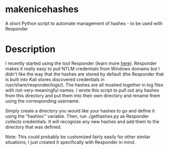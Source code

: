 # makenicehashes
A short Python script to automate management of hashes - to be used with Responder

# Description
I recently started using the tool Responder (learn more [here](https://github.com/SpiderLabs/Responder)).  Responder makes it really easy to pull NTLM credentials from Windows domains but I didn't like the way that the hashes are stored by default (the Responder that is built into Kali stores discovered credentials in /usr/share/responder/logs/).  The hashes are all mushed together in log files with not-very-meaningful names.  I wrote this script to pull out any hashes from this directory and put them into their own directory and rename them using the corresponding username.

Simply create a directory you would like your hashes to go and define it using the "hashloc" variable. Then, run ./gethashes.py as Responder collects credentials.  It will recognize any new hashes and add them to the directory that was defined.

Note: This could probably be customized fairly easily for other similar situations; I just created it specifically with Responder in mind.
